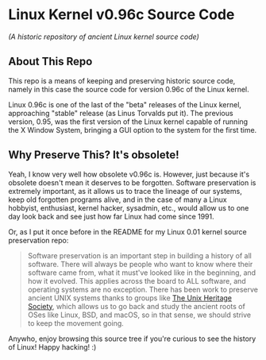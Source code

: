 
# Linux Kernel v0.96c Source Code

*(A historic repository of ancient Linux kernel source code)*

## About This Repo

This repo is a means of keeping and preserving historic source code, namely in this case the source code for version 0.96c of the Linux kernel.

Linux 0.96c is one of the last of the "beta" releases of the Linux kernel, approaching "stable" release (as Linus Torvalds put it). The previous version, 0.95, was the first version of the Linux kernel capable of running the X Window System, bringing a GUI option to the system for the first time.

## Why Preserve This? It's obsolete!

Yeah, I know very well how obsolete v0.96c is. However, just because it's obsolete doesn't mean it deserves to be forgotten. Software preservation is extremely important, as it allows us to trace the lineage of our systems, keep old forgotten programs alive, and in the case of many a Linux hobbyist, enthusiast, kernel hacker, sysadmin, etc., would allow us to one day look back and see just how far Linux had come since 1991.

Or, as I put it once before in the README for my Linux 0.01 kernel source preservation repo:

> Software preservation is an important step in building a history of all software. There
> will always be people who want to know where their software came from, what it must've
> looked like in the beginning, and how it evolved. This applies across the board to ALL
> software, and operating systems are no exception. There has been work to preserve
> ancient UNIX systems thanks to groups like [The Unix Heritage Society](https://www.tuhs.org/), 
> which allows us to go back and study the ancient roots of OSes like 
> Linux, BSD, and macOS, so in that sense, we should strive to keep the movement going.

Anywho, enjoy browsing this source tree if you're curious to see the history of Linux! Happy hacking! :)